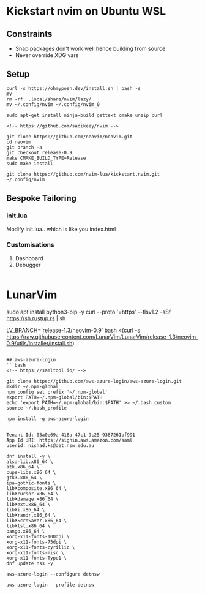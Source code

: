 #  Kickstart nvim on Ubuntu WSL

## Constraints
- Snap packages don't work well hence building from source  
- Never override XDG vars

## Setup

```
curl -s https://ohmyposh.dev/install.sh | bash -s
mv 
rm -rf  .local/share/nvim/lazy/
mv ~/.config/nvim ~/.config/nvim_0

sudo apt-get install ninja-build gettext cmake unzip curl

<!-- https://github.com/sadikeey/nvim -->

git clone https://github.com/neovim/neovim.git
cd neovim
git branch -a
git checkout release-0.9
make CMAKE_BUILD_TYPE=Release
sudo make install

git clone https://github.com/nvim-lua/kickstart.nvim.git ~/.config/nvim

```

## Bespoke Tailoring

### init.lua
Modify init.lua.. which is like you index.html

### Customisations

1. Dashboard
1. Debugger

```

```

# LunarVim
sudo apt install python3-pip -y
curl --proto '=https' --tlsv1.2 -sSf https://sh.rustup.rs | sh

LV_BRANCH='release-1.3/neovim-0.9' bash <(curl -s https://raw.githubusercontent.com/LunarVim/LunarVim/release-1.3/neovim-0.9/utils/installer/install.sh)

```

## aws-azure-login
```bash
<!-- https://samltool.io/ -->

git clone https://github.com/aws-azure-login/aws-azure-login.git
mkdir ~/.npm-global
npm config set prefix '~/.npm-global'
export PATH=~/.npm-global/bin:$PATH
echo 'export PATH=~/.npm-global/bin:$PATH' >> ~/.bash_custom
source ~/.bash_profile

npm install -g aws-azure-login


Tenant Id: 05a0e69a-418a-47c1-9c25-9387261bf991
App Id URI: https://signin.aws.amazon.com/saml
userid: nishad.ks@det.nsw.edu.au

dnf install -y \
alsa-lib.x86_64 \
atk.x86_64 \
cups-libs.x86_64 \
gtk3.x86_64 \
ipa-gothic-fonts \
libXcomposite.x86_64 \
libXcursor.x86_64 \
libXdamage.x86_64 \
libXext.x86_64 \
libXi.x86_64 \
libXrandr.x86_64 \
libXScrnSaver.x86_64 \
libXtst.x86_64 \
pango.x86_64 \
xorg-x11-fonts-100dpi \
xorg-x11-fonts-75dpi \
xorg-x11-fonts-cyrillic \
xorg-x11-fonts-misc \
xorg-x11-fonts-Type1 \
dnf update nss -y

aws-azure-login --configure detnsw

aws-azure-login --profile detnsw


```